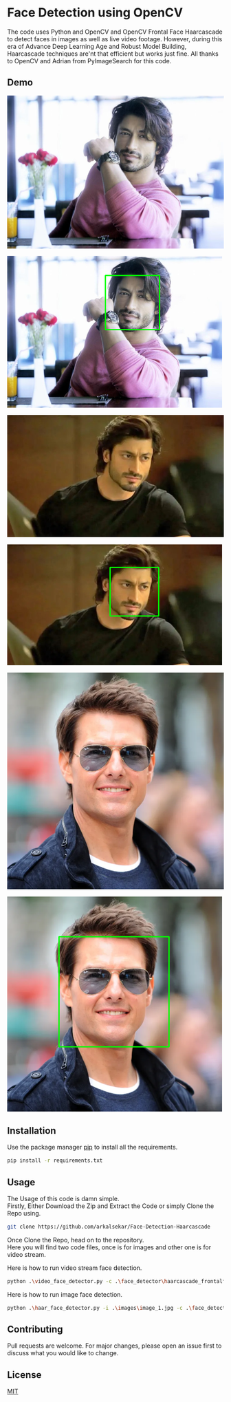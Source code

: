 # Face Detection using OpenCV

The code uses Python and OpenCV and OpenCV Frontal Face Haarcascade to detect faces in images as well as live video footage. However, during this era of Advance Deep Learning Age and Robust Model Building, Haarcascade techniques are'nt that efficient but works just fine. All thanks to OpenCV and Adrian from PyImageSearch for this code. 

## Demo 
![](https://github.com/arkalsekar/Face-Detection-Haarcascade/blob/main/images/image_3.jpg?raw=true)

![](https://github.com/arkalsekar/Face-Detection-Haarcascade/blob/main/test/image_3.png?raw=true)


![](https://github.com/arkalsekar/Face-Detection-Haarcascade/blob/main/images/image_4.jpg?raw=true)

![](https://github.com/arkalsekar/Face-Detection-Haarcascade/blob/main/test/image_4.png?raw=true)



![](https://github.com/arkalsekar/Face-Detection-Haarcascade/blob/main/images/image_5.jpg?raw=true)

![](https://github.com/arkalsekar/Face-Detection-Haarcascade/blob/main/test/image_5.png?raw=true)

## Installation

Use the package manager [pip](https://pip.pypa.io/en/stable/) to install all the requirements.

```bash
pip install -r requirements.txt
```

## Usage
The Usage of this code is damn simple. 
<br>
Firstly, Either Download the Zip and Extract the Code or simply Clone the Repo using.

```bash
git clone https://github.com/arkalsekar/Face-Detection-Haarcascade
```
Once Clone the Repo, head on to the repository.
<br> 
Here you will find two code files, once is for images and other one is for video stream.

Here is how to run video stream face detection. 
```bash
python .\video_face_detector.py -c .\face_detector\haarcascade_frontalface_default.xml
```

Here is how to run image face detection. 
``` bash 
python .\haar_face_detector.py -i .\images\image_1.jpg -c .\face_detector\haarcascade_frontalface_default.xml
```
## Contributing
Pull requests are welcome. For major changes, please open an issue first to discuss what you would like to change.


## License
[MIT](https://choosealicense.com/licenses/mit/)
